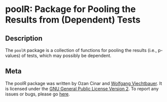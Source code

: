 poolR: Package for Pooling the Results from (Dependent) Tests
=============================================================

## Description

The `poolR` package is a collection of functions for pooling the results (i.e., p-values) of tests, which may possibly be dependent.

## Meta

The poolR package was written by Ozan Cinar and [Wolfgang Viechtbauer](http://www.wvbauer.com/). It is licensed under the [GNU General Public License Version 2](http://www.gnu.org/licenses/old-licenses/gpl-2.0.txt). To report any issues or bugs, please go [here](https://github.com/ozancinar/poolR/issues).
